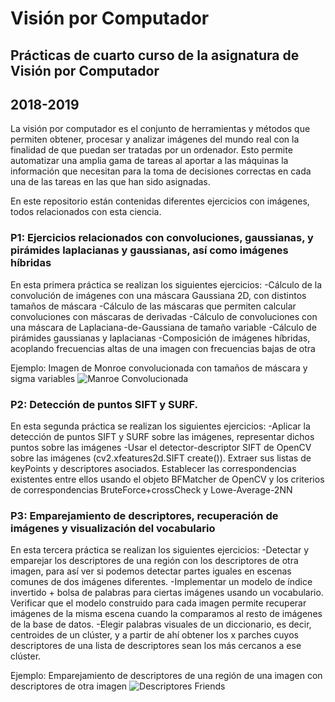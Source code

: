 # Visión por Computador
## Prácticas de cuarto curso de la asignatura de Visión por Computador
## 2018-2019 


La visión por computador es el conjunto de herramientas y métodos que permiten obtener, procesar y analizar imágenes del mundo real con la finalidad de que puedan ser tratadas por un ordenador. Esto permite automatizar una amplia gama de tareas al aportar a las máquinas la información que necesitan para la toma de decisiones correctas en cada una de las tareas en las que han sido asignadas.

En este repositorio están contenidas diferentes ejercicios con imágenes, todos relacionados con esta ciencia.

### P1: Ejercicios relacionados con convoluciones, gaussianas, y pirámides laplacianas y gaussianas, así como imágenes híbridas
En esta primera práctica se realizan los siguientes ejercicios:
  -Cálculo de la convolución de imágenes con una máscara Gaussiana 2D, con distintos tamaños de máscara
  -Cálculo de las máscaras que permiten calcular convoluciones con máscaras de derivadas
  -Cálculo de convoluciones con una máscara de Laplaciana-de-Gaussiana de tamaño variable
  -Cálculo de pirámides gaussianas y laplacianas
  -Composición de imágenes híbridas, acoplando frecuencias altas de una imagen con frecuencias bajas de otra
  
Ejemplo: Imagen de Monroe convolucionada con tamaños de máscara y sigma variables
![Manroe Convolucionada](https://github.com/juliofgx17/VisionPorComputador/blob/master/monroe_convolucionada.png)


### P2: Detección de puntos SIFT y SURF.
En esta segunda práctica se realizan los siguientes ejercicios:
  -Aplicar la detección de puntos SIFT y SURF sobre las imágenes, representar dichos puntos sobre las imágenes
  -Usar el detector-descriptor SIFT de OpenCV sobre las imágenes (cv2.xfeatures2d.SIFT create()). Extraer sus listas de keyPoints y descriptores asociados. Establecer las correspondencias existentes entre ellos usando el objeto BFMatcher de OpenCV y los criterios de correspondencias BruteForce+crossCheck y Lowe-Average-2NN

### P3: Emparejamiento de descriptores, recuperación de imágenes y visualización del vocabulario
En esta tercera práctica se realizan los siguientes ejercicios:
  -Detectar y emparejar los descriptores de una región con los descriptores de otra imagen, para así ver si
podemos detectar partes iguales en escenas comunes de dos imágenes diferentes.
  -Implementar un modelo de índice invertido + bolsa de palabras para ciertas imágenes usando un vocabulario. Verificar que el modelo construido para cada imagen permite recuperar imágenes de la misma escena cuando la comparamos al resto de
imágenes de la base de datos.
  -Elegir palabras visuales de un diccionario, es decir, centroides de un clúster, y a partir de ahí obtener los x parches cuyos descriptores de una lista de descriptores sean los más cercanos a ese clúster.
  
Ejemplo: Emparejamiento de descriptores de una región de una imagen con descriptores de otra imagen
![Descriptores Friends](https://github.com/juliofgx17/VisionPorComputador/blob/master/descriptores_friends.png)

